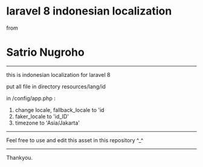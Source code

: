 # laravel 8 indonesian localization
from
# Satrio Nugroho
--------

this is indonesian localization for laravel 8

put all file in directory resources/lang/id

in /config/app.php : 
1. change locale, fallback_locale to 'id
2. faker_locale to 'id_ID'
3. timezone to 'Asia/Jakarta'

--------

Feel free to use and edit this asset in this repository
^_^

--------

Thankyou.

